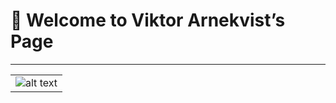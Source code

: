 # 👋 Welcome to Viktor Arnekvist’s Page

---

|     |
|:---:|
| ![alt text](https://media3.giphy.com/media/v1.Y2lkPTc5MGI3NjExNjlvdGxjeGEzcnpsNGN2ZGtrYzA4OTY4YmIwcG0xdnAxeHkxNml2MSZlcD12MV9pbnRlcm5hbF9naWZfYnlfaWQmY3Q9Zw/owRSsSHHoVYFa/giphy.gif) |
